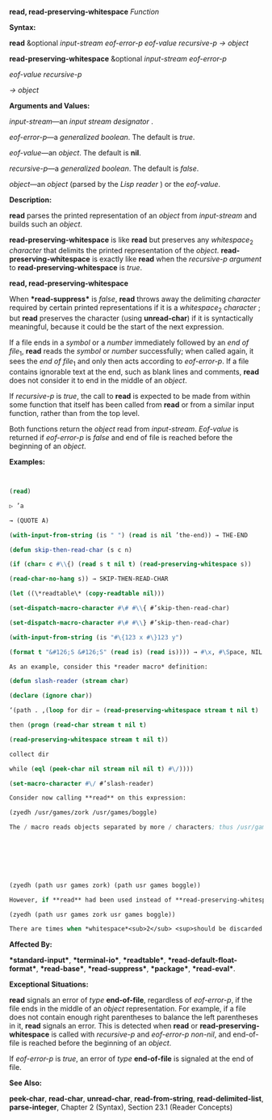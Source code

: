 **read, read-preserving-whitespace** *Function* 



**Syntax:** 



**read** &amp;optional *input-stream eof-error-p eof-value recursive-p → object* 



**read-preserving-whitespace** &amp;optional *input-stream eof-error-p* 



*eof-value recursive-p* 



*→ object* 



**Arguments and Values:** 



*input-stream*—an *input stream designator* . 



*eof-error-p*—a *generalized boolean*. The default is *true*. 



*eof-value*—an *object*. The default is **nil**. 



*recursive-p*—a *generalized boolean*. The default is *false*. 



*object*—an *object* (parsed by the *Lisp reader* ) or the *eof-value*. 



**Description:** 



**read** parses the printed representation of an *object* from *input-stream* and builds such an *object*. 



**read-preserving-whitespace** is like **read** but preserves any *whitespace*<sub>2</sub> *character* that delimits the printed representation of the *object*. **read-preserving-whitespace** is exactly like **read** when the *recursive-p argument* to **read-preserving-whitespace** is *true*. 







 



 



**read, read-preserving-whitespace** 



When **\*read-suppress\*** is *false*, **read** throws away the delimiting *character* required by certain printed representations if it is a *whitespace*<sub>2</sub> *character* ; but **read** preserves the character (using **unread-char**) if it is syntactically meaningful, because it could be the start of the next expression. 



If a file ends in a *symbol* or a *number* immediately followed by an *end of file*<sub>1</sub>, **read** reads the *symbol* or *number* successfully; when called again, it sees the *end of file*<sub>1</sub> and only then acts according to *eof-error-p*. If a file contains ignorable text at the end, such as blank lines and comments, **read** does not consider it to end in the middle of an *object*. 



If *recursive-p* is *true*, the call to **read** is expected to be made from within some function that itself has been called from **read** or from a similar input function, rather than from the top level. 



Both functions return the *object* read from *input-stream*. *Eof-value* is returned if *eof-error-p* is *false* and end of file is reached before the beginning of an *object*. 



**Examples:**
```lisp
 

(read) 

▷ ’a 

→ (QUOTE A) 

(with-input-from-string (is " ") (read is nil ’the-end)) → THE-END 

(defun skip-then-read-char (s c n) 

(if (char= c #\\{) (read s t nil t) (read-preserving-whitespace s)) 

(read-char-no-hang s)) → SKIP-THEN-READ-CHAR 

(let ((\*readtable\* (copy-readtable nil))) 

(set-dispatch-macro-character #\# #\\{ #’skip-then-read-char) 

(set-dispatch-macro-character #\# #\\} #’skip-then-read-char) 

(with-input-from-string (is "#\{123 x #\}123 y") 

(format t "&#126;S &#126;S" (read is) (read is)))) → #\x, #\Space, NIL 

As an example, consider this *reader macro* definition: 

(defun slash-reader (stream char) 

(declare (ignore char)) 

‘(path . ,(loop for dir = (read-preserving-whitespace stream t nil t) 

then (progn (read-char stream t nil t) 

(read-preserving-whitespace stream t nil t)) 

collect dir 

while (eql (peek-char nil stream nil nil t) #\/)))) 

(set-macro-character #\/ #’slash-reader) 

Consider now calling **read** on this expression: 

(zyedh /usr/games/zork /usr/games/boggle) 

The / macro reads objects separated by more / characters; thus /usr/games/zork is intended to read as (path usr games zork). The entire example expression should therefore be read as 



 

 

(zyedh (path usr games zork) (path usr games boggle)) 

However, if **read** had been used instead of **read-preserving-whitespace**, then after the reading of the symbol zork, the following space would be discarded; the next call to **peek-char** would see the following /, and the loop would continue, producing this interpretation: 

(zyedh (path usr games zork usr games boggle)) 

There are times when *whitespace*<sub>2</sub> <sup>should be discarded. If a command interpreter takes single</sup> character commands, but occasionally reads an *object* then if the *whitespace*<sub>2</sub> after a *symbol* is not discarded it might be interpreted as a command some time later after the *symbol* had been read. 


```
**Affected By:** 



**\*standard-input\***, **\*terminal-io\***, **\*readtable\***, **\*read-default-float-format\***, **\*read-base\***, **\*read-suppress\***, **\*package\***, **\*read-eval\***. 



**Exceptional Situations:** 



**read** signals an error of *type* **end-of-file**, regardless of *eof-error-p*, if the file ends in the middle of an *object* representation. For example, if a file does not contain enough right parentheses to balance the left parentheses in it, **read** signals an error. This is detected when **read** or **read-preserving-whitespace** is called with *recursive-p* and *eof-error-p non-nil*, and end-of-file is reached before the beginning of an *object*. 



If *eof-error-p* is *true*, an error of *type* **end-of-file** is signaled at the end of file. 



**See Also:** 



**peek-char**, **read-char**, **unread-char**, **read-from-string**, **read-delimited-list**, **parse-integer**, Chapter 2 (Syntax), Section 23.1 (Reader Concepts) 



